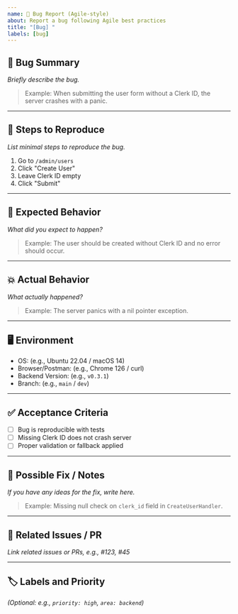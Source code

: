 ```yaml
---
name: 🐞 Bug Report (Agile-style)
about: Report a bug following Agile best practices
title: "[Bug] "
labels: [bug]
---
```


## 🐛 Bug Summary

_Briefly describe the bug._

> Example:
> When submitting the user form without a Clerk ID, the server crashes with a panic.

---

## 🔁 Steps to Reproduce

_List minimal steps to reproduce the bug._

1. Go to `/admin/users`
2. Click "Create User"
3. Leave Clerk ID empty
4. Click "Submit"

---

## 📌 Expected Behavior

_What did you expect to happen?_

> Example:
> The user should be created without Clerk ID and no error should occur.

---

## 💥 Actual Behavior

_What actually happened?_

> Example:
> The server panics with a nil pointer exception.

---

## 🖥 Environment

- OS: (e.g., Ubuntu 22.04 / macOS 14)
- Browser/Postman: (e.g., Chrome 126 / curl)
- Backend Version: (e.g., `v0.3.1`)
- Branch: (e.g., `main` / `dev`)

---

## ✅ Acceptance Criteria

- [ ] Bug is reproducible with tests
- [ ] Missing Clerk ID does not crash server
- [ ] Proper validation or fallback applied

---

## 🧠 Possible Fix / Notes

_If you have any ideas for the fix, write here._

> Example:
> Missing null check on `clerk_id` field in `CreateUserHandler`.

---

## 🔗 Related Issues / PR

_Link related issues or PRs, e.g., #123, #45_

---

## 🏷 Labels and Priority

_(Optional: e.g., `priority: high`, `area: backend`)_
